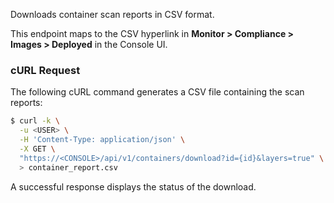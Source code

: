 Downloads container scan reports in CSV format.

This endpoint maps to the CSV hyperlink in **Monitor > Compliance > Images > Deployed** in the Console UI.

### cURL Request

The following cURL command generates a CSV file containing the scan reports:

```bash
$ curl -k \
  -u <USER> \
  -H 'Content-Type: application/json' \
  -X GET \
  "https://<CONSOLE>/api/v1/containers/download?id={id}&layers=true" \
  > container_report.csv
```

A successful response displays the status of the download.
